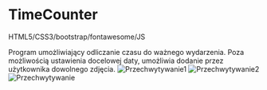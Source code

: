 # TimeCounter
HTML5/CSS3/bootstrap/fontawesome/JS

Program umożliwiający odliczanie czasu do ważnego wydarzenia.
Poza możliwością ustawienia docelowej daty, umożliwia dodanie przez użytkownika dowolnego zdjęcia.
![Przechwytywanie1](https://user-images.githubusercontent.com/34300999/122680694-c86ee880-d1f0-11eb-909f-af6f3c3e5db5.PNG)
![Przechwytywanie2](https://user-images.githubusercontent.com/34300999/122680697-cad14280-d1f0-11eb-876a-cf62a4faff36.PNG)
![Przechwytywanie](https://user-images.githubusercontent.com/34300999/122680698-cc026f80-d1f0-11eb-9746-729e322e4421.PNG)
